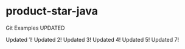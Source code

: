 # product-star-java 
Git Examples UPDATED

Updated 1!
Updated 2!
Updated 3!
Updated 4!
Updated 5!
Updated 7!
